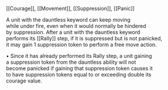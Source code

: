 [[Courage]], [[Movement]], [[Suppression]], [[Panic]]

A unit with the dauntless keyword can keep moving  
while under fire, even when it would normally be hindered  
by suppression. After a unit with the dauntless keyword  
performs its [[Rally]] step, if it is suppressed but is not panicked,  
it may gain 1 suppression token to perform a free move action.  

• Since it has already performed its Rally step, a unit gaining  
a suppression token from the dauntless ability will not  
become panicked if gaining that suppression token causes it  
to have suppression tokens equal to or exceeding double its  
courage value.